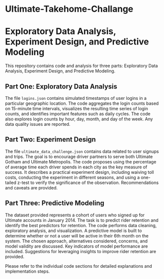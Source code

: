 # Ultimate-Takehome-Challange


# Exploratory Data Analysis, Experiment Design, and Predictive Modeling

This repository contains code and analysis for three parts: Exploratory Data Analysis, Experiment Design, and Predictive Modeling.

## Part One: Exploratory Data Analysis
The file `logins.json` contains simulated timestamps of user logins in a particular geographic location. The code aggregates the login counts based on 15-minute time intervals, visualizes the resulting time series of login counts, and identifies important features such as daily cycles. The code also explores login counts by hour, day, month, and day of the week. Any data quality issues are reported.

## Part Two: Experiment Design
The file `ultimate_data_challenge.json` contains data related to user signups and trips. The goal is to encourage driver partners to serve both Ultimate Gotham and Ultimate Metropolis. The code proposes using the percentage of average time each driver spends in each city as the key measure of success. It describes a practical experiment design, including waiving toll costs, conducting the experiment in different seasons, and using a one-tailed z-test to verify the significance of the observation. Recommendations and caveats are provided.

## Part Three: Predictive Modeling
The dataset provided represents a cohort of users who signed up for Ultimate accounts in January 2014. The task is to predict rider retention and identify the best predictors for retention. The code performs data cleaning, exploratory analysis, and visualization. A predictive model is built to determine whether or not a user will be active in their 6th month on the system. The chosen approach, alternatives considered, concerns, and model validity are discussed. Key indicators of model performance are included. Suggestions for leveraging insights to improve rider retention are provided.

Please refer to the individual code sections for detailed explanations and implementation steps.
